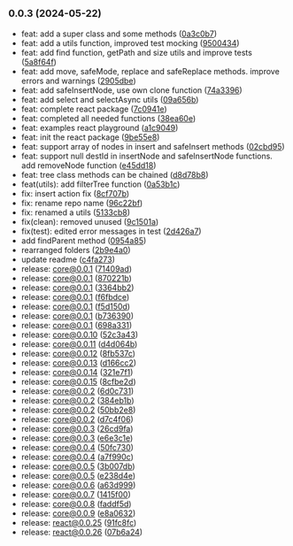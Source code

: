## <small>0.0.3 (2024-05-22)</small>

* feat: add a super class and some methods ([0a3c0b7](https://github.com/alirezahematidev/treekit/commit/0a3c0b7))
* feat: add a utils function, improved test mocking ([9500434](https://github.com/alirezahematidev/treekit/commit/9500434))
* feat: add find function, getPath and size utils and improve tests ([5a8f64f](https://github.com/alirezahematidev/treekit/commit/5a8f64f))
* feat: add move, safeMode, replace and safeReplace methods. improve errors and warnings ([2905dbe](https://github.com/alirezahematidev/treekit/commit/2905dbe))
* feat: add safeInsertNode, use own clone function ([74a3396](https://github.com/alirezahematidev/treekit/commit/74a3396))
* feat: add select and selectAsync utils ([09a656b](https://github.com/alirezahematidev/treekit/commit/09a656b))
* feat: complete react package ([7c0941e](https://github.com/alirezahematidev/treekit/commit/7c0941e))
* feat: completed all needed functions ([38ea60e](https://github.com/alirezahematidev/treekit/commit/38ea60e))
* feat: examples react playground ([a1c9049](https://github.com/alirezahematidev/treekit/commit/a1c9049))
* feat: init the react package ([9be55e8](https://github.com/alirezahematidev/treekit/commit/9be55e8))
* feat: support array of nodes in insert and safeInsert methods ([02cbd95](https://github.com/alirezahematidev/treekit/commit/02cbd95))
* feat: support null destId in insertNode and safeInsertNode functions. add removeNode function ([e45dd18](https://github.com/alirezahematidev/treekit/commit/e45dd18))
* feat: tree class methods can be chained ([d8d78b8](https://github.com/alirezahematidev/treekit/commit/d8d78b8))
* feat(utils): add filterTree function ([0a53b1c](https://github.com/alirezahematidev/treekit/commit/0a53b1c))
* fix: insert action fix ([8cf707b](https://github.com/alirezahematidev/treekit/commit/8cf707b))
* fix: rename repo name ([96c22bf](https://github.com/alirezahematidev/treekit/commit/96c22bf))
* fix: renamed a utils ([5133cb8](https://github.com/alirezahematidev/treekit/commit/5133cb8))
* fix(clean): removed unused ([9c1501a](https://github.com/alirezahematidev/treekit/commit/9c1501a))
* fix(test): edited error messages in test ([2d426a7](https://github.com/alirezahematidev/treekit/commit/2d426a7))
* add findParent method ([0954a85](https://github.com/alirezahematidev/treekit/commit/0954a85))
* rearranged folders ([2b9e4a0](https://github.com/alirezahematidev/treekit/commit/2b9e4a0))
* update readme ([c4fa273](https://github.com/alirezahematidev/treekit/commit/c4fa273))
* release: core@0.0.1 ([71409ad](https://github.com/alirezahematidev/treekit/commit/71409ad))
* release: core@0.0.1 ([870221b](https://github.com/alirezahematidev/treekit/commit/870221b))
* release: core@0.0.1 ([3364bb2](https://github.com/alirezahematidev/treekit/commit/3364bb2))
* release: core@0.0.1 ([f6fbdce](https://github.com/alirezahematidev/treekit/commit/f6fbdce))
* release: core@0.0.1 ([f5d150d](https://github.com/alirezahematidev/treekit/commit/f5d150d))
* release: core@0.0.1 ([b736390](https://github.com/alirezahematidev/treekit/commit/b736390))
* release: core@0.0.1 ([698a331](https://github.com/alirezahematidev/treekit/commit/698a331))
* release: core@0.0.10 ([52c3a43](https://github.com/alirezahematidev/treekit/commit/52c3a43))
* release: core@0.0.11 ([d4d064b](https://github.com/alirezahematidev/treekit/commit/d4d064b))
* release: core@0.0.12 ([8fb537c](https://github.com/alirezahematidev/treekit/commit/8fb537c))
* release: core@0.0.13 ([d166cc2](https://github.com/alirezahematidev/treekit/commit/d166cc2))
* release: core@0.0.14 ([321e7f1](https://github.com/alirezahematidev/treekit/commit/321e7f1))
* release: core@0.0.15 ([8cfbe2d](https://github.com/alirezahematidev/treekit/commit/8cfbe2d))
* release: core@0.0.2 ([6d0c731](https://github.com/alirezahematidev/treekit/commit/6d0c731))
* release: core@0.0.2 ([384eb1b](https://github.com/alirezahematidev/treekit/commit/384eb1b))
* release: core@0.0.2 ([50bb2e8](https://github.com/alirezahematidev/treekit/commit/50bb2e8))
* release: core@0.0.2 ([d7c4f06](https://github.com/alirezahematidev/treekit/commit/d7c4f06))
* release: core@0.0.3 ([26cd9fa](https://github.com/alirezahematidev/treekit/commit/26cd9fa))
* release: core@0.0.3 ([e6e3c1e](https://github.com/alirezahematidev/treekit/commit/e6e3c1e))
* release: core@0.0.4 ([50fc730](https://github.com/alirezahematidev/treekit/commit/50fc730))
* release: core@0.0.4 ([a7f990c](https://github.com/alirezahematidev/treekit/commit/a7f990c))
* release: core@0.0.5 ([3b007db](https://github.com/alirezahematidev/treekit/commit/3b007db))
* release: core@0.0.5 ([e238d4e](https://github.com/alirezahematidev/treekit/commit/e238d4e))
* release: core@0.0.6 ([a63d999](https://github.com/alirezahematidev/treekit/commit/a63d999))
* release: core@0.0.7 ([1415f00](https://github.com/alirezahematidev/treekit/commit/1415f00))
* release: core@0.0.8 ([faddf5d](https://github.com/alirezahematidev/treekit/commit/faddf5d))
* release: core@0.0.9 ([e8a0632](https://github.com/alirezahematidev/treekit/commit/e8a0632))
* release: react@0.0.25 ([91fc8fc](https://github.com/alirezahematidev/treekit/commit/91fc8fc))
* release: react@0.0.26 ([07b6a24](https://github.com/alirezahematidev/treekit/commit/07b6a24))



